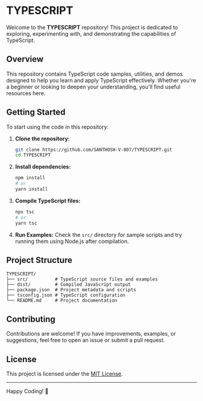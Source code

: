 # TYPESCRIPT

Welcome to the **TYPESCRIPT** repository! This project is dedicated to exploring, experimenting with, and demonstrating the capabilities of TypeScript.

## Overview

This repository contains TypeScript code samples, utilities, and demos designed to help you learn and apply TypeScript effectively. Whether you're a beginner or looking to deepen your understanding, you'll find useful resources here.

## Getting Started

To start using the code in this repository:

1. **Clone the repository:**
   ```bash
   git clone https://github.com/SANTHOSH-V-007/TYPESCRIPT.git
   cd TYPESCRIPT
   ```

2. **Install dependencies:**
   ```bash
   npm install
   # or
   yarn install
   ```

3. **Compile TypeScript files:**
   ```bash
   npx tsc
   # or
   yarn tsc
   ```

4. **Run Examples:**
   Check the `src/` directory for sample scripts and try running them using Node.js after compilation.

## Project Structure

```
TYPESCRIPT/
├── src/          # TypeScript source files and examples
├── dist/         # Compiled JavaScript output
├── package.json  # Project metadata and scripts
├── tsconfig.json # TypeScript configuration
└── README.md     # Project documentation
```

## Contributing

Contributions are welcome! If you have improvements, examples, or suggestions, feel free to open an issue or submit a pull request.

## License

This project is licensed under the [MIT License](LICENSE).

---

Happy Coding! 🚀
